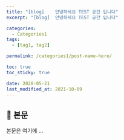 ```yaml
---
title: "[blog]    안녕하세요 TEST 공간 입니다"
excerpt: "[blog]  안녕하세요 TEST 공간 입니다"

categories:
  - Categories1
tags:
  - [tag1, tag2]

permalink: /categories1/post-name-here/

toc: true
toc_sticky: true

date: 2020-05-21
last_modified_at: 2021-10-09
---
```


## 🦥 본문

본문은 여기에 ...
